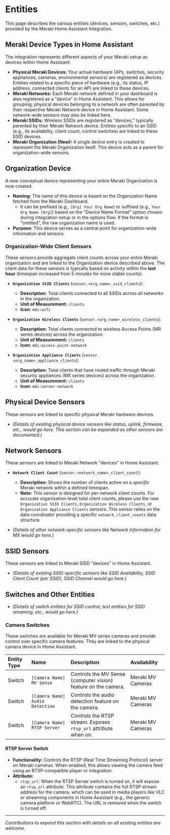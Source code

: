 # Entities

This page describes the various entities (devices, sensors, switches, etc.) provided by the Meraki Home Assistant Integration.

## Meraki Device Types in Home Assistant

The integration represents different aspects of your Meraki setup as devices within Home Assistant:

*   **Physical Meraki Devices:** Your actual hardware (APs, switches, security appliances, cameras, environmental sensors) are registered as devices. Entities related to a specific piece of hardware (e.g., its status, IP address, connected clients for an AP) are linked to these devices.
*   **Meraki Networks:** Each Meraki network defined in your dashboard is also registered as a "device" in Home Assistant. This allows for grouping; physical devices belonging to a network are often parented by their respective Meraki Network device in Home Assistant. Some network-wide sensors may also be linked here.
*   **Meraki SSIDs:** Wireless SSIDs are registered as "devices," typically parented by their Meraki Network device. Entities specific to an SSID (e.g., its availability, client count, control switches) are linked to these SSID devices.
*   **Meraki Organization (New):** A single device entry is created to represent the Meraki Organization itself. This device acts as a parent for organization-wide sensors.

## Organization Device

A new conceptual device representing your entire Meraki Organization is now created.

*   **Naming:** The name of this device is based on the Organization Name fetched from the Meraki Dashboard.
    *   It can be prefixed (e.g., `[Org] Your Org Name`) or suffixed (e.g., `Your Org Name [Org]`) based on the "Device Name Format" option chosen during integration setup or in the options flow. If the format is "omitted", the raw organization name is used.
*   **Purpose:** This device serves as a central point for organization-wide information and sensors.

### Organization-Wide Client Sensors

These sensors provide aggregate client counts across your entire Meraki organization and are linked to the Organization device described above. The client data for these sensors is typically based on activity within the **last hour** (timespan increased from 5 minutes for more stable counts).

*   **`Organization SSID Clients`** (`sensor.<org_name>_ssid_clients`):
    *   **Description:** Total clients connected to all SSIDs across all networks in the organization.
    *   **Unit of Measurement:** `clients`
    *   **Icon:** `mdi:wifi`

*   **`Organization Wireless Clients`** (`sensor.<org_name>_wireless_clients`):
    *   **Description:** Total clients connected to wireless Access Points (MR series devices) across the organization.
    *   **Unit of Measurement:** `clients`
    *   **Icon:** `mdi:access-point-network`

*   **`Organization Appliance Clients`** (`sensor.<org_name>_appliance_clients`):
    *   **Description:** Total clients that have routed traffic through Meraki security appliances (MX series devices) across the organization.
    *   **Unit of Measurement:** `clients`
    *   **Icon:** `mdi:server-network`

## Physical Device Sensors

These sensors are linked to specific physical Meraki hardware devices.

*   *(Details of existing physical device sensors like status, uplink, firmware, etc., would go here. This section can be expanded as other sensors are documented.)*

## Network Sensors

These sensors are linked to Meraki Network "devices" in Home Assistant.

*   **`Network Client Count`** (`sensor.<network_name>_client_count`):
    *   **Description:** Shows the number of clients active on a *specific* Meraki network within a defined timespan.
    *   **Note:** This sensor is designed for per-network client counts. For accurate organization-level total client counts, please use the new `Organization SSID Clients`, `Organization Wireless Clients`, or `Organization Appliance Clients` sensors. This sensor relies on the data coordinator providing a specific `network_client_counts` data structure.

*   *(Details of other network-specific sensors like Network Information for MX would go here.)*

## SSID Sensors

These sensors are linked to Meraki SSID "devices" in Home Assistant.

*   *(Details of existing SSID-specific sensors like SSID Availability, SSID Client Count (per SSID), SSID Channel would go here.)*

## Switches and Other Entities

*   *(Details of switch entities for SSID control, text entities for SSID renaming, etc., would go here.)*

### Camera Switches

These switches are available for Meraki MV series cameras and provide control over specific camera features. They are linked to the physical camera device in Home Assistant.

| Entity Type | Name                          | Description                                                         | Availability         |
| :---------- | :---------------------------- | :------------------------------------------------------------------ | :------------------- |
| Switch      | `[Camera Name] MV Sense`      | Controls the MV Sense (computer vision) feature on the camera.      | Meraki MV Cameras    |
| Switch      | `[Camera Name] Audio Detection` | Controls the audio detection feature on the camera.               | Meraki MV Cameras    |
| Switch      | `[Camera Name] RTSP Server`   | Controls the RTSP stream. Exposes `rtsp_url` attribute when on. | Meraki MV Cameras    |

#### RTSP Server Switch

*   **Functionality:** Controls the RTSP (Real Time Streaming Protocol) server on Meraki cameras. When enabled, this allows viewing the camera feed using an RTSP-compatible player or integration.
*   **Attribute:**
    *   `rtsp_url`: When the RTSP Server switch is turned on, it will expose an `rtsp_url` attribute. This attribute contains the full RTSP stream address for the camera, which can be used in media players like VLC or streaming components in Home Assistant (e.g., the generic camera platform or WebRTC). The URL is removed when the switch is turned off.

---
*Contributions to expand this section with details on all existing entities are welcome.*
